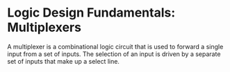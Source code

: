 # Logic Design Fundamentals: Multiplexers
A multiplexer is a combinational logic circuit that is used to forward a single input from a set of inputs. The selection of an input is driven by a separate set of inputs that make up a select line.

